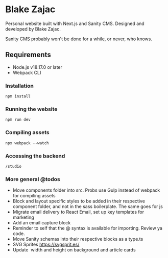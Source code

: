 # Blake Zajac

Personal website built with Next.js and Sanity CMS. Designed and developed by Blake Zajac.

Sanity CMS probably won't be done for a while, or never, who knows.

## Requirements

- Node.js v18.17.0 or later
- Webpack CLI

### Installation

```
npm install
```

### Running the website

```
npm run dev
```

### Compiling assets

```
npx webpack --watch
```

### Accessing the backend

```
/studio
```

### More general @todos

- Move components folder into src. Probs use Gulp instead of webpack for compiling assets
- Block and layout specific styles to be added in their respective component folder, and not in the sass boilerplate. The same goes for js
- Migrate email delivery to React Email, set up key templates for marketing
- Add an email capture block
- Reminder to self that the @ syntax is available for importing. Review ya code.
- Move Sanity schemas into their respective blocks as a type.ts
- SVG Sprites https://svgsprit.es/
- Update <Image /> width and height on background and article cards
